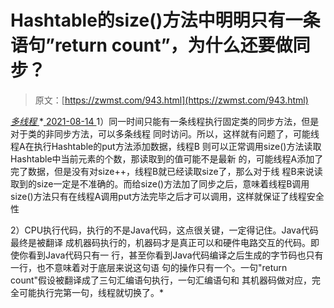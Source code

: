 <!--yml
category: 未分类
date: 0001-01-01 00:00:00
-->

# Hashtable的size()方法中明明只有一条语句”return count”，为什么还要做同步？

> 原文：[https://zwmst.com/943.html](https://zwmst.com/943.html)

   [ *多线程* ](https://zwmst.com/%e5%a4%9a%e7%ba%bf%e7%a8%8b)*[ <time datetime="2021-08-14T09:37:20+08:00"> 2021-08-14 </time> ](https://zwmst.com/943.html)  1）同一时间只能有一条线程执行固定类的同步方法，但是对于类的非同步方法，可以多条线程 同时访问。所以，这样就有问题了，可能线程A在执行Hashtable的put方法添加数据，线程B 则可以正常调用size()方法读取Hashtable中当前元素的个数，那读取到的值可能不是最新 的，可能线程A添加了完了数据，但是没有对size++，线程B就已经读取size了，那么对于线 程B来说读取到的size一定是不准确的。而给size()方法加了同步之后，意味着线程B调用 size()方法只有在线程A调用put方法完毕之后才可以调用，这样就保证了线程安全性

2）CPU执行代码，执行的不是Java代码，这点很关键，一定得记住。Java代码最终是被翻译 成机器码执行的，机器码才是真正可以和硬件电路交互的代码。即使你看到Java代码只有一 行，甚至你看到Java代码编译之后生成的字节码也只有一行，也不意味着对于底层来说这句语 句的操作只有一个。一句"return count"假设被翻译成了三句汇编语句执行，一句汇编语句和 其机器码做对应，完全可能执行完第一句，线程就切换了。*